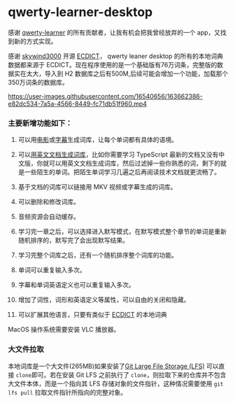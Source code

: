 # qwerty-learner-desktop

感谢 [qwerty-learner](https://github.com/Kaiyiwing/qwerty-learner) 的所有贡献者，让我有机会把我曾经放弃的一个 app，又找到新的方式实现。

感谢 [skywind3000](https://github.com/skywind3000) 开源 [ECDICT](https://github.com/skywind3000/ECDICT)， qwerty leaner desktop 的所有的本地词典数据都来源于 ECDICT。现在程序使用的是一个基础版有76万词条，完整版的数据实在太大，导入到 H2 数据库之后有500M,后续可能会增加一个功能，加载那个350万词条的数据库。

https://user-images.githubusercontent.com/16540656/163662386-e82dc534-7a5a-4566-8449-fc71db51f960.mp4

### 主要新增功能如下：

1. 可以用[电影](https://github.com/tangshimin/qwerty-learner-desktop/wiki/%E4%BB%8E-MKV-%E8%A7%86%E9%A2%91%E7%94%9F%E6%88%90%E8%AF%8D%E5%BA%93)或[字幕](https://github.com/tangshimin/qwerty-learner-desktop/wiki/%E4%BB%8E%E6%96%87%E6%A1%A3%E7%94%9F%E6%88%90%E8%AF%8D%E5%BA%93)生成词库，让每个单词都有具体的语境。
  
2. 可以[用英文文档生成词库](https://github.com/tangshimin/qwerty-learner-desktop/wiki/%E4%BB%8E%E6%96%87%E6%A1%A3%E7%94%9F%E6%88%90%E8%AF%8D%E5%BA%93)，比如你需要学习 TypeScript 最新的文档又没有中文版，你就可以用英文文档生成词库，然后过滤掉一些你熟悉的词，剩下的就是一些陌生的单词。把陌生单词学习几遍之后再阅读技术文档就更流畅了。
  
3. 基于文档的词库可以链接用 MKV 视频或字幕生成的词库。
  
4. 可以删除和修改词库。
  
5. 音频资源会自动缓存。
  
6. 学习完一章之后，可以选择进入默写模式，在默写模式整个章节的单词是重新随机排序的，默写完了会出现默写结果。
  
7. 学习完整个词库之后，还有一个随机排序整个词库的功能。
  
8. 单词可以重复输入多次。
  
9. 字幕和单词英语定义也可以重复输入多次。
  
10. 增加了词性，词形和英语定义等属性，可以自由的关闭和隐藏。
  
11. 可以扩展其他语言，只要有类似于 [ECDICT](https://github.com/skywind3000/ECDICT) 的本地词典


MacOS 操作系统需要安装 VLC 播放器。
### 大文件拉取
本地词库是一个大文件(265MB)如果安装了[Git Large File Storage (LFS)](https://git-lfs.github.com/) 可以直接 `clone`即可。若在安装 Git LFS 之前执行了 `clone`，则拉取下来的仓库并不包含大文件本体，而是一个指向其 LFS 存储对象的文件指针，这种情况需要使用 `git lfs pull` 拉取文件指针所指向的完整对象。



